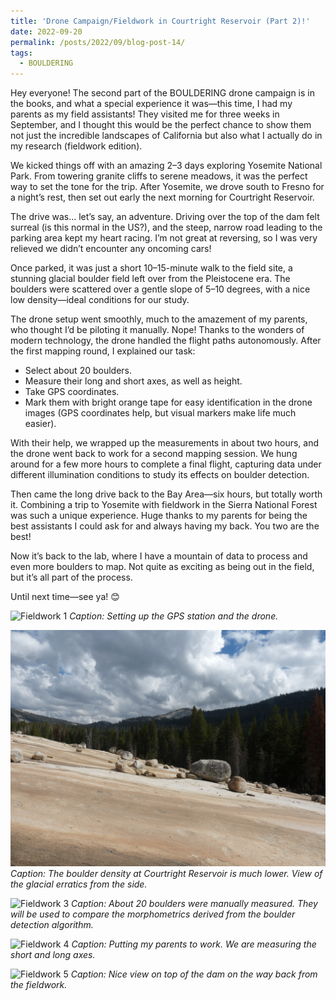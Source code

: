 ```yaml
---
title: 'Drone Campaign/Fieldwork in Courtright Reservoir (Part 2)!'
date: 2022-09-20
permalink: /posts/2022/09/blog-post-14/
tags:
  - BOULDERING
---
```


Hey everyone! The second part of the BOULDERING drone campaign is in the books, and what a special experience it was—this time, I had my parents as my field assistants! They visited me for three weeks in September, and I thought this would be the perfect chance to show them not just the incredible landscapes of California but also what I actually do in my research (fieldwork edition).

We kicked things off with an amazing 2–3 days exploring Yosemite National Park. From towering granite cliffs to serene meadows, it was the perfect way to set the tone for the trip. After Yosemite, we drove south to Fresno for a night’s rest, then set out early the next morning for Courtright Reservoir.

The drive was... let’s say, an adventure. Driving over the top of the dam felt surreal (is this normal in the US?), and the steep, narrow road leading to the parking area kept my heart racing. I’m not great at reversing, so I was very relieved we didn’t encounter any oncoming cars!

Once parked, it was just a short 10–15-minute walk to the field site, a stunning glacial boulder field left over from the Pleistocene era. The boulders were scattered over a gentle slope of 5–10 degrees, with a nice low density—ideal conditions for our study.

The drone setup went smoothly, much to the amazement of my parents, who thought I’d be piloting it manually. Nope! Thanks to the wonders of modern technology, the drone handled the flight paths autonomously. After the first mapping round, I explained our task:

- Select about 20 boulders.
- Measure their long and short axes, as well as height.
- Take GPS coordinates.
- Mark them with bright orange tape for easy identification in the drone images (GPS coordinates help, but visual markers make life much easier).

With their help, we wrapped up the measurements in about two hours, and the drone went back to work for a second mapping session. We hung around for a few more hours to complete a final flight, capturing data under different illumination conditions to study its effects on boulder detection.

Then came the long drive back to the Bay Area—six hours, but totally worth it. Combining a trip to Yosemite with fieldwork in the Sierra National Forest was such a unique experience. Huge thanks to my parents for being the best assistants I could ask for and always having my back. You two are the best!

Now it’s back to the lab, where I have a mountain of data to process and even more boulders to map. Not quite as exciting as being out in the field, but it’s all part of the process.

Until next time—see ya! 😊


![Fieldwork 1](/images/blog-entry-14-picture1.jpg)
*Caption: Setting up the GPS station and the drone.*

![Fieldwork 2](/images/blog-entry-14-picture2.jpg)
*Caption: The boulder density at Courtright Reservoir is much lower. View of the glacial erratics from the side.*

![Fieldwork 3](/images/blog-entry-14-picture3.jpg)
*Caption: About 20 boulders were manually measured. They will be used to compare the morphometrics derived from the boulder detection algorithm.*

![Fieldwork 4](/images/blog-entry-14-picture4.jpg)
*Caption: Putting my parents to work. We are measuring the short and long axes.*

![Fieldwork 5](/images/blog-entry-14-picture5.jpg)
*Caption: Nice view on top of the dam on the way back from the fieldwork.*
